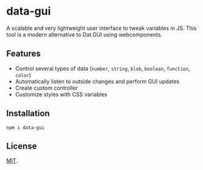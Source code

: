 # data-gui

A scalable and very lightweight user interface to tweak variables in JS.
This tool is a modern alternative to Dat.GUI using webcomponents.

## Features
- Control several types of data (`number`, `string`, `blob`, `boolean`, `function`, `color`)
- Automatically listen to outside changes and perform GUI updates
- Create custom controller
- Customize styles with CSS variables


## Installation

```
npm i data-gui
```

## License

[MIT](LICENSE).

